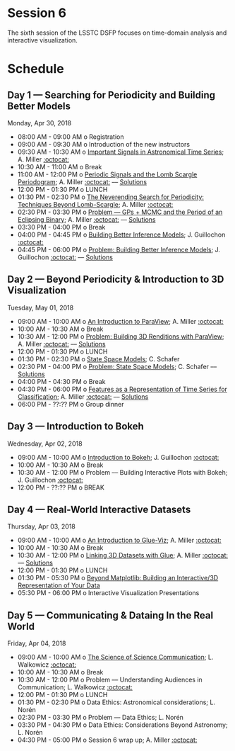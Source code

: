 # Session 6

The sixth session of the LSSTC DSFP focuses on time-domain analysis and interactive visualization.

# Schedule

## Day 1 — Searching for Periodicity and Building Better Models

Monday, Apr 30, 2018

 * 08:00 AM - 09:00 AM  o  Registration
 * 09:00 AM - 09:30 AM  o  Introduction of the new instructors
 * 09:30 AM - 10:30 AM  o  [Important Signals in Astronomical Time Series](https://github.com/LSSTC-DSFP/LSSTC-DSFP-Sessions/blob/master/Session6/Day1/TimeSeriesAperitif.ipynb); A. Miller [:octocat:](https://github.com/adamamiller) 
 * 10:30 AM - 11:00 AM  o  Break
 * 11:00 AM - 12:00 PM  o  [Periodic Signals and the Lomb Scargle Periodogram](https://github.com/LSSTC-DSFP/LSSTC-DSFP-Sessions/blob/master/Session6/Day1/ExtractingPeriodicSignals.ipynb); A. Miller [:octocat:](https://github.com/adamamiller) –– [Solutions](https://github.com/LSSTC-DSFP/LSSTC-DSFP-Sessions/blob/master/Session6/Day1/ExtractingPeriodicSignalsSolutions.ipynb)
 * 12:00 PM - 01:30 PM  o  LUNCH
 * 01:30 PM - 02:30 PM  o  [The Neverending Search for Periodicity: Techniques Beyond Lomb-Scargle](https://github.com/LSSTC-DSFP/LSSTC-DSFP-Sessions/blob/master/Session6/Day1/GaussianProcessPeriodicity.ipynb); A. Miller [:octocat:](https://github.com/adamamiller)
 * 02:30 PM - 03:30 PM  o  [Problem — GPs + MCMC and the Period of an Eclipsing Binary](https://github.com/LSSTC-DSFP/LSSTC-DSFP-Sessions/blob/master/Session6/Day1/GaussianProcessPeriodicity.ipynb); A. Miller [:octocat:](https://github.com/adamamiller) –– [Solutions](https://github.com/LSSTC-DSFP/LSSTC-DSFP-Sessions/blob/master/Session6/Day1/GaussianProcessPeriodicitySolutions.ipynb)
 * 03:30 PM - 04:00 PM  o  Break
 * 04:00 PM - 04:45 PM  o  [Building Better Inference Models](https://github.com/LSSTC-DSFP/LSSTC-DSFP-Sessions/blob/master/Session6/Day1/BuildingBetterModelsForInference.pdf); J. Guillochon [:octocat:](https://github.com/guillochon)
 * 04:45 PM - 06:00 PM  o  [Problem: Building Better Inference Models](https://github.com/LSSTC-DSFP/LSSTC-DSFP-Sessions/blob/master/Session6/Day1/BuildingBetterModels.ipynb); J. Guillochon [:octocat:](https://github.com/guillochon) –– [Solutions](https://github.com/LSSTC-DSFP/LSSTC-DSFP-Sessions/blob/master/Session6/Day1/BuildingBetterModelsSolutions.ipynb)

## Day 2 — Beyond Periodicity & Introduction to 3D Visualization

Tuesday, May 01, 2018

 * 09:00 AM - 10:00 AM  o  [An Introduction to ParaView](https://github.com/LSSTC-DSFP/LSSTC-DSFP-Sessions/blob/master/Session6/Day2/IntroToParaView.ipynb); A. Miller [:octocat:](https://github.com/adamamiller)
 * 10:00 AM - 10:30 AM  o  Break
 * 10:30 AM - 12:00 PM  o  [Problem: Building 3D Renditions with ParaView](https://github.com/LSSTC-DSFP/LSSTC-DSFP-Sessions/blob/master/Session6/Day2/IntroToParaView.ipynb); A. Miller [:octocat:](https://github.com/adamamiller) –– [Solutions](https://github.com/LSSTC-DSFP/LSSTC-DSFP-Sessions/blob/master/Session6/Day2/IntroToParaViewSolutions.ipynb)
 * 12:00 PM - 01:30 PM  o  LUNCH
 * 01:30 PM - 02:30 PM  o  [State Space Models](https://github.com/LSSTC-DSFP/LSSTC-DSFP-Sessions/blob/master/Session6/Day2/StateSpace.pdf); C. Schafer
 * 02:30 PM - 04:00 PM  o  [Problem: State Space Models](https://github.com/LSSTC-DSFP/LSSTC-DSFP-Sessions/blob/master/Session6/Day2/StateSpace.ipynb); C. Schafer –– [Solutions](https://github.com/LSSTC-DSFP/LSSTC-DSFP-Sessions/blob/master/Session6/Day2/StateSpaceSolutions.ipynb)
 * 04:00 PM - 04:30 PM  o  Break
 * 04:30 PM - 06:00 PM  o  [Features as a Representation of Time Series for Classification](https://github.com/LSSTC-DSFP/LSSTC-DSFP-Sessions/blob/master/Session6/Day2/FeatureEngineering.ipynb); A. Miller [:octocat:](https://github.com/adamamiller) –– [Solutions](https://github.com/LSSTC-DSFP/LSSTC-DSFP-Sessions/blob/master/Session6/Day2/FeatureEngineeringSolutions.ipynb)
 * 06:00 PM - ??:?? PM  o  Group dinner

## Day 3 — Introduction to Bokeh

Wednesday, Apr 02, 2018

 * 09:00 AM - 10:00 AM  o  [Introduction to Bokeh](https://github.com/LSSTC-DSFP/LSSTC-DSFP-Sessions/blob/master/Session6/Day3/Bokeh.ipynb); J. Guillochon [:octocat:](https://github.com/guillochon)
 * 10:00 AM - 10:30 AM  o  Break
 * 10:30 AM - 12:00 PM  o  Problem –– Building Interactive Plots with Bokeh; J. Guillochon [:octocat:](https://github.com/guillochon)
 * 12:00 PM - ??:?? PM  o  BREAK
  
## Day 4 — Real-World Interactive Datasets

Thursday, Apr 03, 2018

 * 09:00 AM - 10:00 AM  o  [An Introduction to Glue-Viz](https://github.com/LSSTC-DSFP/LSSTC-DSFP-Sessions/blob/master/Session6/Day4/IntroductionToGlue.ipynb); A. Miller [:octocat:](https://github.com/adamamiller)
 * 10:00 AM - 10:30 AM  o  Break
 * 10:30 AM - 12:00 PM  o  [Linking 3D Datasets with Glue](https://github.com/LSSTC-DSFP/LSSTC-DSFP-Sessions/blob/master/Session6/Day4/IntroductionToGlue.ipynb); A. Miller [:octocat:](https://github.com/adamamiller) –– [Solutions](https://github.com/LSSTC-DSFP/LSSTC-DSFP-Sessions/blob/master/Session6/Day4/IntroductionToGlueSolutions.ipynb)
 * 12:00 PM - 01:30 PM  o  LUNCH
 * 01:30 PM - 05:30 PM  o  [Beyond Matplotlib: Building an Interactive/3D Representation of Your Data](https://github.com/LSSTC-DSFP/LSSTC-DSFP-Sessions/blob/master/Session6/Day4/BeyondMatplotlib.ipynb)
 * 05:30 PM - 06:00 PM  o  Interactive Visualization Presentations

## Day 5 — Communicating & Dataing In the Real World

Friday, Apr 04, 2018

 * 09:00 AM - 10:00 AM  o  [The Science of Science Communication](https://github.com/LSSTC-DSFP/LSSTC-DSFP-Sessions/blob/master/Session6/Day5/ScienceOfSciComm.pdf); L. Walkowicz [:octocat:](https://github.com/lmwalkowicz)
 * 10:00 AM - 10:30 AM  o  Break
 * 10:30 AM - 12:00 PM  o  Problem –– Understanding Audiences in Communication; L. Walkowicz [:octocat:](https://github.com/lmwalkowicz)
 * 12:00 PM - 01:30 PM  o  LUNCH
 * 01:30 PM - 02:30 PM  o  Data Ethics: Astronomical considerations; L. Nor&eacute;n  
 * 02:30 PM - 03:30 PM  o  Problem –– Data Ethics; L. Nor&eacute;n  
 * 03:30 PM - 04:30 PM  o  Data Ethics: Considerations Beyond Astronomy; L. Nor&eacute;n
 * 04:30 PM - 05:00 PM  o  Session 6 wrap up; A. Miller [:octocat:](https://github.com/adamamiller)
